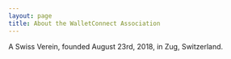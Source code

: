 ```yaml
---
layout: page
title: About the WalletConnect Association
---
```


A Swiss Verein, founded August 23rd, 2018, in Zug, Switzerland.
